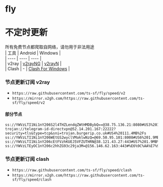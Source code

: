 # fly
# 不定时更新
所有免费节点都爬取自网络，请勿用于非法用途  
|  工具  | Android  | Windows  |  
|  ----  | ----   | ----  |  
| v2ray  | [v2rayNG](https://github.com/2dust/v2rayNG/releases) | [v2rayN](https://github.com/2dust/v2rayN/releases) |  
| Clash  | - | [Clash For Windows](https://github.com/2dust/clashN/releases) | 
  
### 节点更新订阅  v2ray
- `https://raw.githubusercontent.com/ts-sf/fly/speed/v2`  
- `https://mirror.v2gh.com/https://raw.githubusercontent.com/ts-sf/fly/speed/v2`  

#### 部分节点  
``` 
ss://YWVzLTI1Ni1nY206S2l4THZLendqZWtHMDBybQ==@38.75.136.21:8080#US3%201.9MB%2Fs
trojan://telegram-id-directvpn@52.14.201.167:22222?security=tls&type=tcp&sni=trojan.burgerip.co.uk#US4%20111.4MB%2Fs
ss://YWVzLTI1Ni1nY206WEtGS2wyclVMaklwNzQ=@69.50.95.101:8008#US6%201.9MB%2Fs
ss://YWVzLTI1Ni1nY206cEtFVzhKUEJ5VFZUTHRN@38.121.43.27:443#US7%201.9MB%2Fs
ss://YWVzLTEyOC1nY206c2hhZG93c29ja3M=@156.146.62.163:443#%E6%9C%AA%E7%9F%A515%207.9MB%2Fs
```
### 节点更新订阅  clash
- `https://raw.githubusercontent.com/ts-sf/fly/speed/clash`  
- `https://mirror.v2gh.com/https://raw.githubusercontent.com/ts-sf/fly/speed/clash`  



